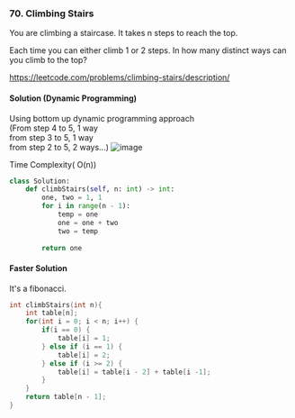 ### 70. Climbing Stairs
You are climbing a staircase. It takes n steps to reach the top.

Each time you can either climb 1 or 2 steps. In how many distinct ways can you climb to the top?

https://leetcode.com/problems/climbing-stairs/description/

#### Solution (Dynamic Programming)
Using bottom up dynamic programming approach\
(From step 4 to 5, 1 way\
 from step 3 to 5, 1 way\
 from step 2 to 5, 2 ways\...)
![image](https://user-images.githubusercontent.com/60995499/221211437-f2311a64-b63a-423d-9654-b67e78272835.png) 

Time Complexity( O(n))
```Python
class Solution:
    def climbStairs(self, n: int) -> int:
        one, two = 1, 1
        for i in range(n - 1):
            temp = one
            one = one + two
            two = temp
        
        return one
```
        
#### Faster Solution
It's a fibonacci.
```C
int climbStairs(int n){
    int table[n];
    for(int i = 0; i < n; i++) {
        if(i == 0) {
            table[i] = 1;
        } else if (i == 1) {
            table[i] = 2;
        } else if (i >= 2) {
            table[i] = table[i - 2] + table[i -1];
        }
    }
    return table[n - 1];
}

